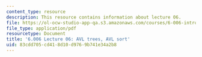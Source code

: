 ```yaml
---
content_type: resource
description: This resource contains information about lecture 06.
file: https://ol-ocw-studio-app-qa.s3.amazonaws.com/courses/6-006-introduction-to-algorithms-fall-2011/83cdd705cd418d10d9769b741e34a2b8_MIT6_006F11_lec06.pdf
file_type: application/pdf
resourcetype: Document
title: '6.006 Lecture 06: AVL trees, AVL sort'
uid: 83cdd705-cd41-8d10-d976-9b741e34a2b8
---
```

